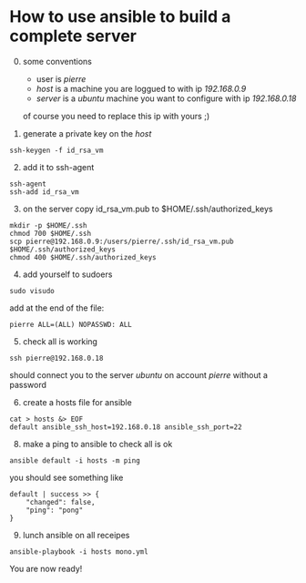 How to use ansible to build a complete server
=============================================
0. some conventions
   - user is *pierre*
   - *host* is a machine you are loggued to with ip *192.168.0.9*
   - *server* is a *ubuntu* machine you want to configure with ip *192.168.0.18*

   of course you need to replace this ip with yours ;)

1. generate a private key on the *host*
```
ssh-keygen -f id_rsa_vm
```

2. add it to ssh-agent
```
ssh-agent
ssh-add id_rsa_vm
```

3. on the server copy id_rsa_vm.pub to $HOME/.ssh/authorized_keys
```
mkdir -p $HOME/.ssh
chmod 700 $HOME/.ssh
scp pierre@192.168.0.9:/users/pierre/.ssh/id_rsa_vm.pub $HOME/.ssh/authorized_keys
chmod 400 $HOME/.ssh/authorized_keys
```

4. add yourself to sudoers
```
sudo visudo
```
add at the end of the file:
```
pierre ALL=(ALL) NOPASSWD: ALL
```

5. check all is working
```
ssh pierre@192.168.0.18
```
should connect you to the server *ubuntu* on account *pierre* without a password

6. create a hosts file for ansible
```
cat > hosts &> EOF
default ansible_ssh_host=192.168.0.18 ansible_ssh_port=22
```

8. make a ping to ansible to check all is ok
```
ansible default -i hosts -m ping
```
you should see something like
```
default | success >> {
    "changed": false,
    "ping": "pong"
}
```

9. lunch ansible on all receipes
```
ansible-playbook -i hosts mono.yml
```
You are now ready!

